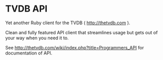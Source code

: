 TVDB API
========

Yet another Ruby client for the TVDB ( http://thetvdb.com ).

Clean and fully featured API client that streamlines usage but gets out of your way when you need it to.

See http://thetvdb.com/wiki/index.php?title=Programmers_API for documentation of API.
